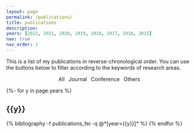 ```yaml
---
layout: page
permalink: /publications/
title: publications
description:
years: [2022, 2021, 2020, 2019, 2018, 2017, 2016, 2015]
nav: true
nav_order: 1
---
```

<!-- _pages/publications.md -->

<script>
function filterSubject(filter) {
  var list = document.getElementById("publicationList");
  var rows = list.getElementsByClassName("row");
  
  // Loop through all rows, hide those which don't match the selected filter
  for (i = 0; i < rows.length; i++) {
    var abbr = rows[i].getElementsByClassName("abbr")[0];
    if (abbr) {
      var txtValue = abbr.textContent || abbr.innerText;
      if (txtValue.indexOf(filter) > -1) {
        rows[i].style.display = "";
      } else {
        rows[i].style.display = "none";
      }
    }
  }
  
  // Loop through all sections, hide those which are empty
  var years = list.getElementsByClassName("year");
  for (i = 0; i < years.length; i++) {
    var count = 0;
    for (j = 0; j < rows.length; j++) {
	  var section_tag = rows[j].getElementsByClassName("section-tag")[0];
	  if (section_tag.textContent == years[i].textContent && rows[j].style.display == "") { count++; }
	}
	if (count != 0) {
	  years[i].style.display = "";
	} else {
	  years[i].style.display = "none";
	}
  }
}
</script>

This is a list of my publications in reverse-chronological order. You can use the buttons below to filter according to the keywords of research areas.

<center>
<abbr class="{{site.data.badge_colors['darkgrey']}}" onclick="filterSubject('')" style="cursor: pointer;">All</abbr>&ensp;
<abbr class="{{site.data.badge_colors['yellow']}}" onclick="filterSubject('Journal')" style="cursor: pointer;">Journal</abbr>&ensp;
<abbr class="{{site.data.badge_colors['cyan']}}" onclick="filterSubject('Conference')" style="cursor: pointer;">Conference</abbr>&ensp;
<abbr class="{{site.data.badge_colors['green']}}" onclick="filterSubject('Others')" style="cursor: pointer;">Others</abbr>
</center> 

<div id="publicationList" class="publications">

{%- for y in page.years %}
  <h2 class="year">{{y}}</h2>
  {% bibliography -f publications_fei -q @*[year={{y}}]* %}
{% endfor %}

</div>
